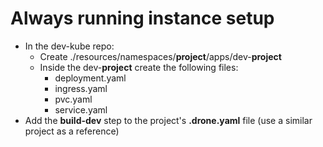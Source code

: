 # Always running instance setup
- In the dev-kube repo:
    - Create ./resources/namespaces/**project**/apps/dev-**project**
    - Inside the dev-**project** create the following files:
        - deployment.yaml
        - ingress.yaml
        - pvc.yaml
        - service.yaml
- Add the **build-dev** step to the project's **.drone.yaml** file (use a similar project as a reference)
